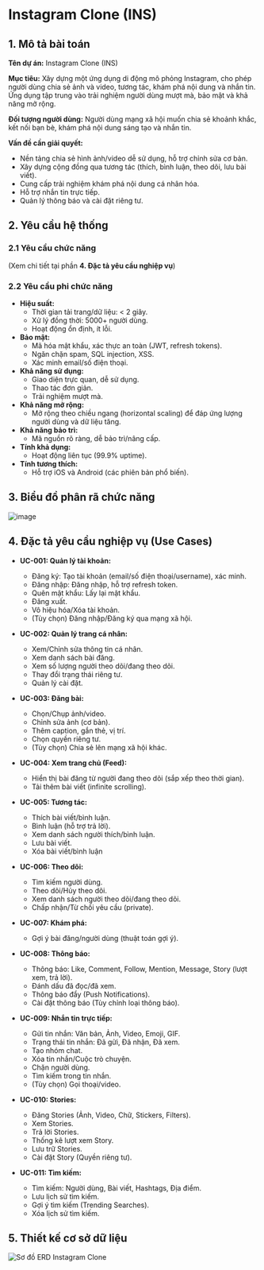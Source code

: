 # Instagram Clone (INS)

## 1. Mô tả bài toán

**Tên dự án:** Instagram Clone (INS)

**Mục tiêu:** Xây dựng một ứng dụng di động mô phỏng Instagram, cho phép người dùng chia sẻ ảnh và video, tương tác, khám phá nội dung và nhắn tin. Ứng dụng tập trung vào trải nghiệm người dùng mượt mà, bảo mật và khả năng mở rộng.

**Đối tượng người dùng:** Người dùng mạng xã hội muốn chia sẻ khoảnh khắc, kết nối bạn bè, khám phá nội dung sáng tạo và nhắn tin.

**Vấn đề cần giải quyết:**

*   Nền tảng chia sẻ hình ảnh/video dễ sử dụng, hỗ trợ chỉnh sửa cơ bản.
*   Xây dựng cộng đồng qua tương tác (thích, bình luận, theo dõi, lưu bài viết).
*   Cung cấp trải nghiệm khám phá nội dung cá nhân hóa.
*   Hỗ trợ nhắn tin trực tiếp.
*   Quản lý thông báo và cài đặt riêng tư.

## 2. Yêu cầu hệ thống

### 2.1 Yêu cầu chức năng

(Xem chi tiết tại phần **4. Đặc tả yêu cầu nghiệp vụ**)

### 2.2 Yêu cầu phi chức năng

*   **Hiệu suất:**
    *   Thời gian tải trang/dữ liệu: < 2 giây.
    *   Xử lý đồng thời: 5000+ người dùng.
    *   Hoạt động ổn định, ít lỗi.
*   **Bảo mật:**
    *   Mã hóa mật khẩu, xác thực an toàn (JWT, refresh tokens).
    *   Ngăn chặn spam, SQL injection, XSS.
    *   Xác minh email/số điện thoại.
*   **Khả năng sử dụng:**
    *   Giao diện trực quan, dễ sử dụng.
    *   Thao tác đơn giản.
    *   Trải nghiệm mượt mà.
*   **Khả năng mở rộng:**
    *   Mở rộng theo chiều ngang (horizontal scaling) để đáp ứng lượng người dùng và dữ liệu tăng.
*   **Khả năng bảo trì:**
    *   Mã nguồn rõ ràng, dễ bảo trì/nâng cấp.
*   **Tính khả dụng:**
    *   Hoạt động liên tục (99.9% uptime).
*   **Tính tương thích:**
    *   Hỗ trợ iOS và Android (các phiên bản phổ biến).

## 3. Biểu đồ phân rã chức năng
![image](https://clone-ins-s3.s3.ap-southeast-2.amazonaws.com/phan_ra.png)
## 4. Đặc tả yêu cầu nghiệp vụ (Use Cases)

*   **UC-001: Quản lý tài khoản:**
    *   Đăng ký: Tạo tài khoản (email/số điện thoại/username), xác minh.
    *   Đăng nhập: Đăng nhập, hỗ trợ refresh token.
    *   Quên mật khẩu: Lấy lại mật khẩu.
    *   Đăng xuất.
    *   Vô hiệu hóa/Xóa tài khoản.
    *   (Tùy chọn) Đăng nhập/Đăng ký qua mạng xã hội.

*   **UC-002: Quản lý trang cá nhân:**
    *   Xem/Chỉnh sửa thông tin cá nhân.
    *   Xem danh sách bài đăng.
    *   Xem số lượng người theo dõi/đang theo dõi.
    *   Thay đổi trạng thái riêng tư.
    *   Quản lý cài đặt.

*   **UC-003: Đăng bài:**
    *   Chọn/Chụp ảnh/video.
    *   Chỉnh sửa ảnh (cơ bản).
    *   Thêm caption, gắn thẻ, vị trí.
    *   Chọn quyền riêng tư.
    *   (Tùy chọn) Chia sẻ lên mạng xã hội khác.

*   **UC-004: Xem trang chủ (Feed):**
    *   Hiển thị bài đăng từ người đang theo dõi (sắp xếp theo thời gian).
    *   Tải thêm bài viết (infinite scrolling).

*   **UC-005: Tương tác:**
    *   Thích bài viết/bình luận.
    *   Bình luận (hỗ trợ trả lời).
    *   Xem danh sách người thích/bình luận.
    *   Lưu bài viết.
    *   Xóa bài viết/bình luận

*   **UC-006: Theo dõi:**
    *   Tìm kiếm người dùng.
    *   Theo dõi/Hủy theo dõi.
    *   Xem danh sách người theo dõi/đang theo dõi.
    *   Chấp nhận/Từ chối yêu cầu (private).

*   **UC-007: Khám phá:**
    *   Gợi ý bài đăng/người dùng (thuật toán gợi ý).
*   **UC-008: Thông báo:**
    *   Thông báo: Like, Comment, Follow, Mention, Message, Story (lượt xem, trả lời).
    *   Đánh dấu đã đọc/đã xem.
    *   Thông báo đẩy (Push Notifications).
    *   Cài đặt thông báo (Tùy chỉnh loại thông báo).

*   **UC-009: Nhắn tin trực tiếp:**
    *   Gửi tin nhắn: Văn bản, Ảnh, Video, Emoji, GIF.
    *   Trạng thái tin nhắn: Đã gửi, Đã nhận, Đã xem.
    *   Tạo nhóm chat.
    *   Xóa tin nhắn/Cuộc trò chuyện.
    *   Chặn người dùng.
    *   Tìm kiếm trong tin nhắn.
    *   (Tùy chọn) Gọi thoại/video.

*    **UC-010: Stories:**
        * Đăng Stories (Ảnh, Video, Chữ, Stickers, Filters).
        * Xem Stories.
        * Trả lời Stories.
        * Thống kê lượt xem Story.
        * Lưu trữ Stories.
        * Cài đặt Story (Quyền riêng tư).

*    **UC-011: Tìm kiếm:**
        * Tìm kiếm: Người dùng, Bài viết, Hashtags, Địa điểm.
        * Lưu lịch sử tìm kiếm.
        * Gợi ý tìm kiếm (Trending Searches).
        * Xóa lịch sử tìm kiếm.
## 5. Thiết kế cơ sở dữ liệu
![Sơ đồ ERD Instagram Clone](https://clone-ins-s3.s3.ap-southeast-2.amazonaws.com/erd.png)
